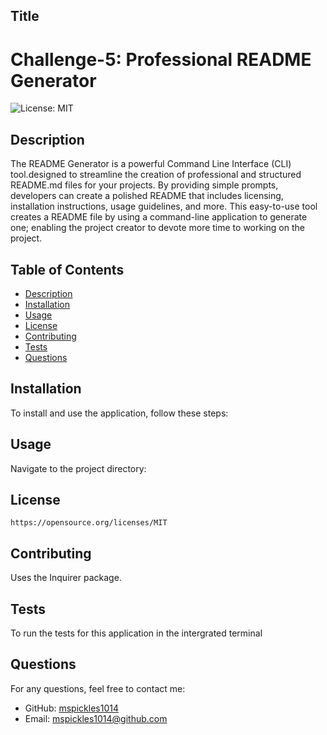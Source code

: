 
  ## Title
  # Challenge-5: Professional README Generator
  ![License: MIT](https://img.shields.io/badge/License-MIT-yellow.svg) <!-- Add the license badge -->

  ## Description
  The README Generator is a powerful Command Line Interface (CLI) tool.designed to streamline the creation of professional and structured README.md files for your projects. By providing simple prompts, developers can create a polished README that includes licensing, installation instructions, usage guidelines, and more. This easy-to-use tool creates a README file by using a command-line application to generate one; enabling the project creator to devote more time to working on the project.
  
  ## Table of Contents
  - [Description](#description)
  - [Installation](#installation)
  - [Usage](#usage)
  - [License](#license)
  - [Contributing](#contributing)
  - [Tests](#tests)
  - [Questions](#questions)
  
  ## Installation
  To install and use the application, follow these steps:
  
  ## Usage
  Navigate to the project directory:
  
  ## License
  
    https://opensource.org/licenses/MIT
    
  
  ## Contributing
  Uses the Inquirer package.
  
  ## Tests
  To run the tests for this application in the intergrated terminal
  
  ## Questions
  For any questions, feel free to contact me:
  - GitHub: [mspickles1014](https://github.com/mspickles1014)
  - Email: [mspickles1014@github.com](mailto:mspickles1014@github.com)
      